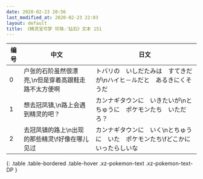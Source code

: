 ```yaml
---
date: 2020-02-23 20:56
last_modified_at: 2020-02-23 22:03
layout: default
title: 《精灵宝可梦 珍珠／钻石》文本 151
---
```

| 编号 | 中文 | 日文 |
| ---- | ---- | ---- |
| 0 | 户张的石阶虽然很漂亮,\n但是穿着高跟鞋走路不太方便啊 | トバリの　いしだたみは　すてきだが\nハイヒ－ルだと　あるきにくそうだ |
| 1 | 想去冠凤镇,\n路上会遇到精灵的吧？ | カンナギタウンに　いきたいが\nとちゅうに　ポケモンたち　いただろ？ |
| 2 | 去冠凤镇的路上\n出现的那些精灵\f好像在哪儿见过 | カンナギタウンに　いく\nとちゅうに　いた　ポケモンたち\fどこかに　いったらしいな |
{: .table .table-bordered .table-hover .xz-pokemon-text .xz-pokemon-text-DP }